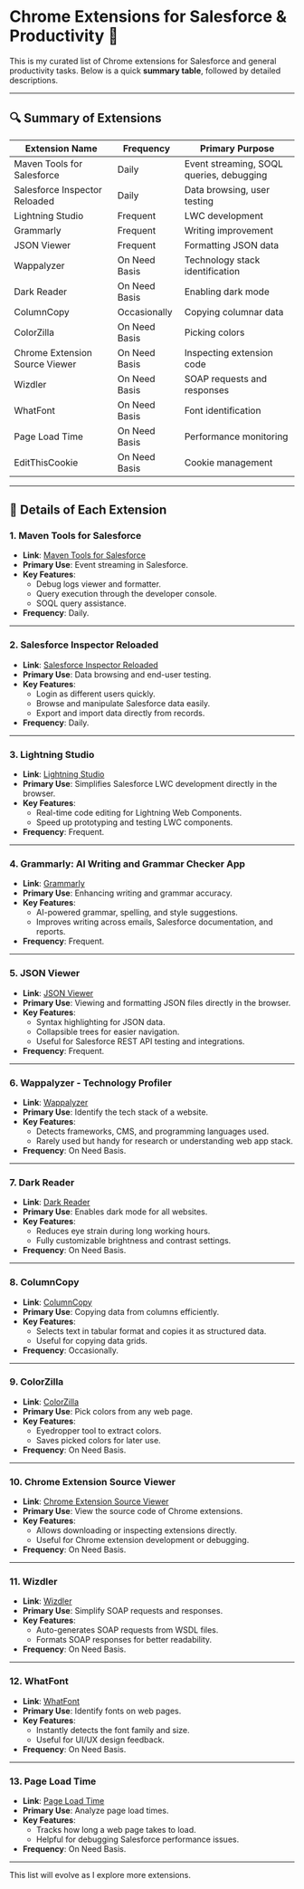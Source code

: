 # Chrome Extensions for Salesforce & Productivity 🚀

This is my curated list of Chrome extensions for Salesforce and general productivity tasks. Below is a quick **summary table**, followed by detailed descriptions.

---

## 🔍 **Summary of Extensions**

| Extension Name                  | Frequency           | Primary Purpose                         |
|---------------------------------|---------------------|-----------------------------------------|
| Maven Tools for Salesforce      | Daily               | Event streaming, SOQL queries, debugging |
| Salesforce Inspector Reloaded   | Daily               | Data browsing, user testing             |
| Lightning Studio                | Frequent            | LWC development                         |
| Grammarly                       | Frequent            | Writing improvement                     |
| JSON Viewer                     | Frequent            | Formatting JSON data                    |
| Wappalyzer                      | On Need Basis       | Technology stack identification         |
| Dark Reader                     | On Need Basis       | Enabling dark mode                      |
| ColumnCopy                      | Occasionally        | Copying columnar data                   |
| ColorZilla                      | On Need Basis       | Picking colors                          |
| Chrome Extension Source Viewer  | On Need Basis       | Inspecting extension code               |
| Wizdler                         | On Need Basis       | SOAP requests and responses             |
| WhatFont                        | On Need Basis       | Font identification                     |
| Page Load Time                  | On Need Basis       | Performance monitoring                  |
| EditThisCookie                  | On Need Basis       | Cookie management                       |

---

## 📄 **Details of Each Extension**

### **1. Maven Tools for Salesforce**
- **Link**: [Maven Tools for Salesforce](https://chromewebstore.google.com/detail/maven-tools-for-salesforc/kgookdjjmmekebgdecakmblghjgiaoem)
- **Primary Use**: Event streaming in Salesforce.
- **Key Features**:
  - Debug logs viewer and formatter.
  - Query execution through the developer console.
  - SOQL query assistance.
- **Frequency**: Daily.

---

### **2. Salesforce Inspector Reloaded**
- **Link**: [Salesforce Inspector Reloaded](https://chromewebstore.google.com/detail/salesforce-inspector-relo/hpijlohoihegkfehhibggnkbjhoemldh?hl=en)
- **Primary Use**: Data browsing and end-user testing.
- **Key Features**:
  - Login as different users quickly.
  - Browse and manipulate Salesforce data easily.
  - Export and import data directly from records.
- **Frequency**: Daily.

---

### **3. Lightning Studio**
- **Link**: [Lightning Studio](https://chromewebstore.google.com/detail/lightning-studio/ehkpneicmpbdejpoancidgkejlkahjgo)
- **Primary Use**: Simplifies Salesforce LWC development directly in the browser.
- **Key Features**:
  - Real-time code editing for Lightning Web Components.
  - Speed up prototyping and testing LWC components.
- **Frequency**: Frequent.

---

### **4. Grammarly: AI Writing and Grammar Checker App**
- **Link**: [Grammarly](https://chrome.google.com/webstore/detail/grammarly-for-chrome/kbfnbcaeplbcioakkpcpgfkobkghlhen)
- **Primary Use**: Enhancing writing and grammar accuracy.
- **Key Features**:
  - AI-powered grammar, spelling, and style suggestions.
  - Improves writing across emails, Salesforce documentation, and reports.
- **Frequency**: Frequent.

---

### **5. JSON Viewer**
- **Link**: [JSON Viewer](https://chrome.google.com/webstore/detail/json-viewer/gbmdgpbipfallnflgajpaliibnhdgobh)
- **Primary Use**: Viewing and formatting JSON files directly in the browser.
- **Key Features**:
  - Syntax highlighting for JSON data.
  - Collapsible trees for easier navigation.
  - Useful for Salesforce REST API testing and integrations.
- **Frequency**: Frequent.

---

### **6. Wappalyzer - Technology Profiler**
- **Link**: [Wappalyzer](https://chromewebstore.google.com/detail/wappalyzer-technology-pro/gppongmhjkpfnbhagpmjfkannfbllamg?hl=en)
- **Primary Use**: Identify the tech stack of a website.
- **Key Features**:
  - Detects frameworks, CMS, and programming languages used.
  - Rarely used but handy for research or understanding web app stack.
- **Frequency**: On Need Basis.

---

### **7. Dark Reader**
- **Link**: [Dark Reader](https://chromewebstore.google.com/detail/dark-reader/eimadpbcbfnmbkopoojfekhnkhdbieeh?hl=en)
- **Primary Use**: Enables dark mode for all websites.
- **Key Features**:
  - Reduces eye strain during long working hours.
  - Fully customizable brightness and contrast settings.
- **Frequency**: On Need Basis.

---

### **8. ColumnCopy**
- **Link**: [ColumnCopy](https://chromewebstore.google.com/detail/columncopy/lapbbfoohlcmlbdaakldmmallcbcbpjb?hl=en)
- **Primary Use**: Copying data from columns efficiently.
- **Key Features**:
  - Selects text in tabular format and copies it as structured data.
  - Useful for copying data grids.
- **Frequency**: Occasionally.

---

### **9. ColorZilla**
- **Link**: [ColorZilla](https://chromewebstore.google.com/detail/colorzilla/bhlhnicpbhignbdhedgjhgdocnmhomnp)
- **Primary Use**: Pick colors from any web page.
- **Key Features**:
  - Eyedropper tool to extract colors.
  - Saves picked colors for later use.
- **Frequency**: On Need Basis.

---

### **10. Chrome Extension Source Viewer**
- **Link**: [Chrome Extension Source Viewer](https://chromewebstore.google.com/detail/chrome-extension-source-v/jifpbeccnghkjeaalbbjmodiffmgedin)
- **Primary Use**: View the source code of Chrome extensions.
- **Key Features**:
  - Allows downloading or inspecting extensions directly.
  - Useful for Chrome extension development or debugging.
- **Frequency**: On Need Basis.

---

### **11. Wizdler**
- **Link**: [Wizdler](https://chromewebstore.google.com/detail/wizdler/oebpmncolmhiapingjaagmapififiakb?hl=en)
- **Primary Use**: Simplify SOAP requests and responses.
- **Key Features**:
  - Auto-generates SOAP requests from WSDL files.
  - Formats SOAP responses for better readability.
- **Frequency**: On Need Basis.

---

### **12. WhatFont**
- **Link**: [WhatFont](https://chromewebstore.google.com/detail/whatfont/jabopobgcpjmedljpbcaablpmlmfcogm)
- **Primary Use**: Identify fonts on web pages.
- **Key Features**:
  - Instantly detects the font family and size.
  - Useful for UI/UX design feedback.
- **Frequency**: On Need Basis.

---

### **13. Page Load Time**
- **Link**: [Page Load Time](https://chrome.google.com/webstore/detail/page-load-time/fploionmjgeclbkemipmkogoaohcdbig)
- **Primary Use**: Analyze page load times.
- **Key Features**:
  - Tracks how long a web page takes to load.
  - Helpful for debugging Salesforce performance issues.
- **Frequency**: On Need Basis.

---

This list will evolve as I explore more extensions.


